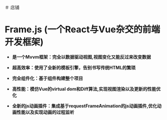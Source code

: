 ＃ 店铺
#     __Frame.js (一个React与Vue杂交的前端开发框架)__  
+ __是一个Mvvm框架：完全以数据驱动视图,视图变化又能反过来改变数据__

+ __超高效率：使用了全新的模板引擎，告别书写传统HTML的繁琐__

+ __完全组件化：基于组件构建整个项目__  

+ __高性能：模仿Vue的virtual dom和Diff算法,实现视图渲染以及更新的性能优化__  

+ __全新的js动画插件：集成基于requestFrameAnimation的js动画插件,优化动画性能以及实现动画的过程监听__  
